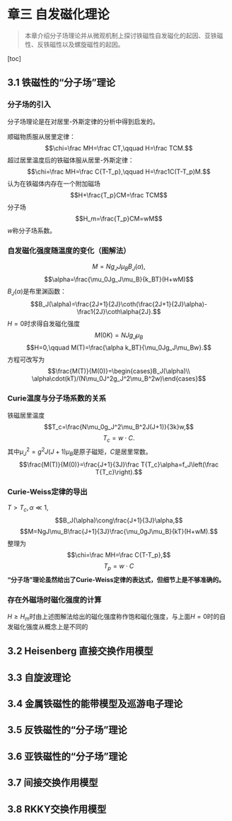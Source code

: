# 章三 自发磁化理论
> 本章介绍分子场理论并从微观机制上探讨铁磁性自发磁化的起因、亚铁磁性、反铁磁性以及螺旋磁性的起因。

[toc]
## 3.1 铁磁性的“分子场”理论
### 分子场的引入
分子场理论是在对居里-外斯定律的分析中得到启发的。

顺磁物质服从居里定律：$$\chi=\frac MH=\frac CT,\qquad H=\frac TCM.$$超过居里温度后的铁磁体服从居里-外斯定律：$$\chi=\frac MH=\frac C{T-T_p},\qquad H=\frac1C(T-T_p)M.$$认为在铁磁体内存在一个附加磁场$$H+\frac{T_p}CM=\frac TCM$$
分子场$$H_m=\frac{T_p}CM=wM$$$w$称分子场系数。
### 自发磁化强度随温度的变化（图解法）
$$M=Ng_JJ\mu_BB_J(\alpha),$$$$\alpha=\frac{\mu_0Jg_J\mu_B}{k_BT}(H+wM)$$$B_J(\alpha)$是布里渊函数：$$B_J(\alpha)=\frac{2J+1}{2J}\coth(\frac{2J+1}{2J}\alpha)-\frac1{2J}\coth\alpha{2J}.$$$H=0$时求得自发磁化强度$$M(0K)=NJg_J\mu_B$$$$H=0,\qquad M(T)=\frac{\alpha k_BT}{\mu_0Jg_J\mu_Bw}.$$方程可改写为$$\frac{M(T)}{M(0)}=\begin{cases}B_J(\alpha)\\
\alpha\cdot(kT)/(N\mu_0J^2g_J^2\mu_B^2w)\end{cases}$$
### Curie温度与分子场系数的关系
铁磁居里温度$$T_c=\frac{N\mu_0g_J^2\mu_B^2J(J+1)}{3k}w,$$$$T_c=w\cdot C.$$其中$\mu_J^2=g^2J(J+1)\mu_B$是原子磁矩，$C$是居里常数。$$\frac{M(T)}{M(0)}=\frac{J+1}{3J}\frac T{T_c}\alpha=f_J\left(\frac T{T_c}\right).$$
### Curie-Weiss定律的导出
$T>T_c,\alpha\ll1,$$$B_J(\alpha)\cong\frac{J+1}{3J}\alpha,$$$$M=NgJ\mu_B\frac{J+1}{3J}\frac{\mu_0gJ\mu_B}{kT}(H+wM).$$整理为$$\chi=\frac MH=\frac C{T-T_p},$$$$T_p=w\cdot C$$**“分子场”理论虽然给出了Curie-Weiss定律的表达式，但细节上是不够准确的。**
### 存在外磁场时磁化强度的计算
$H\geqslant H_m$时由上述图解法给出的磁化强度称作饱和磁化强度，与上面$H=0$时的自发磁化强度从概念上是不同的
## 3.2 Heisenberg 直接交换作用模型
## 3.3 自旋波理论
## 3.4 金属铁磁性的能带模型及巡游电子理论
## 3.5 反铁磁性的“分子场”理论
## 3.6 亚铁磁性的“分子场”理论
## 3.7 间接交换作用模型
## 3.8 RKKY交换作用模型
